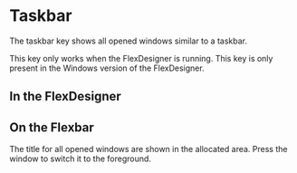 # Taskbar

The taskbar key shows all opened windows similar to a taskbar.

This key only works when the FlexDesigner is running. This key is only present in the Windows version of the FlexDesigner.

## In the FlexDesigner



## On the Flexbar

The title for all opened windows are shown in the allocated area. Press the window to switch it to the foreground.
